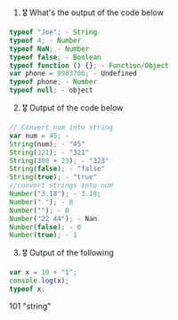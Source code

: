 1. 🎖 What's the output of the code below
```js
typeof "Joe"; - String
typeof 4; - Number
typeof NaN; - Number
typeof false; - Boolean
typeof function () {}; - Function/Object
var phone = 8983700; - Undefined
typeof phone; - Number
typeof null; - object
```

2. 🎖 Output of the code below
```js
// Convert num into string
var num = 45; -  
String(num); - "45"
String(321); - "321"
String(300 + 23); - "323"
String(false); - "false"
String(true); - "true"
//convert strings into num
Number("3.18"); - 3.18;
Number(" "); - 0
Number(""); - 0 
Number("22 44"); - Nan
Number(false); - 0
Number(true); - 1
```

3. 🎖 Output of the following

```js
var x = 10 + "1";
console.log(x);
typeof x;
```
101
"string"